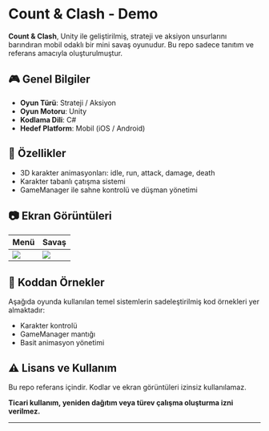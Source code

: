 # Count & Clash - Demo

**Count & Clash**, Unity ile geliştirilmiş, strateji ve aksiyon unsurlarını barındıran mobil odaklı bir mini savaş oyunudur. Bu repo sadece tanıtım ve referans amacıyla oluşturulmuştur.

## 🎮 Genel Bilgiler

- **Oyun Türü**: Strateji / Aksiyon
- **Oyun Motoru**: Unity
- **Kodlama Dili**: C#
- **Hedef Platform**: Mobil (iOS / Android)

## 🧠 Özellikler

- 3D karakter animasyonları: idle, run, attack, damage, death
- Karakter tabanlı çatışma sistemi
- GameManager ile sahne kontrolü ve düşman yönetimi

## 📷 Ekran Görüntüleri

| Menü | Savaş |
|------|-------|
| ![](screenshots/menu.png) | ![](screenshots/battle.png) |

## 🧩 Koddan Örnekler

Aşağıda oyunda kullanılan temel sistemlerin sadeleştirilmiş kod örnekleri yer almaktadır:

- Karakter kontrolü
- GameManager mantığı
- Basit animasyon yönetimi

## ⚠️ Lisans ve Kullanım

Bu repo referans içindir. Kodlar ve ekran görüntüleri izinsiz kullanılamaz.

**Ticari kullanım, yeniden dağıtım veya türev çalışma oluşturma izni verilmez.**

---
